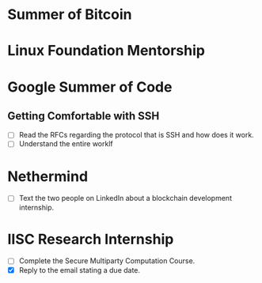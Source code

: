 # Summer of Bitcoin
# Linux Foundation Mentorship
# Google Summer of Code
## Getting Comfortable with SSH
- [ ] Read the RFCs regarding the protocol that is SSH and how does it work.
- [ ] Understand the entire worklf
# Nethermind
- [ ] Text the two people on LinkedIn about a blockchain development internship.
# IISC Research Internship
- [ ] Complete the Secure Multiparty Computation Course.
- [x] Reply to the email stating a due date.